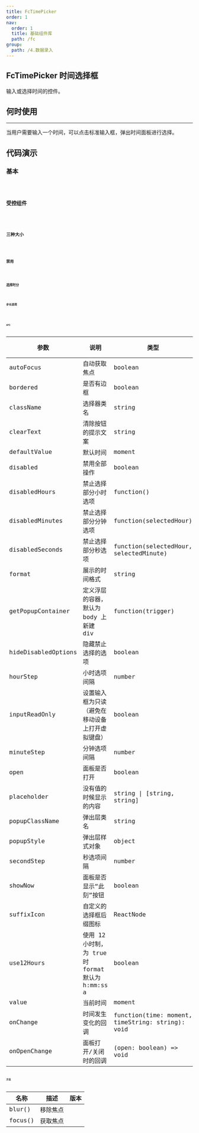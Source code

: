 ```yaml
---
title: FcTimePicker
order: 1
nav:
  order: 1
  title: 基础组件库
  path: /fc
group:
  path: /4.数据录入
---
```


## FcTimePicker  时间选择框

输入或选择时间的控件。

## 何时使用

---

当用户需要输入一个时间，可以点击标准输入框，弹出时间面板进行选择。


## 代码演示

### 基本
<code src="./demo/base01.tsx" />

### 受控组件
<code src="./demo/base02.tsx" />

### 三种大小
<code src="./demo/base03.tsx" />

### 禁用
<code src="./demo/base04.tsx" />

### 选择时分
<code src="./demo/base05.tsx" />

### 步长选项
<code src="./demo/base06.tsx" />

<!-- ### 示例7 12 小时制
> 12 小时制的时间选择器，默认的 format 为 h:mm:ss a。
<code src="./demo/base07.tsx" />

### 示例8 无边框
> 无边框样式
<code src="./demo/base08.tsx" /> -->

### API


| 参数 | 说明 | 类型 | 默认值 | 版本 |
| --- | --- | --- | --- | --- |
| autoFocus | 自动获取焦点 | boolean | false |  |
| bordered | 是否有边框 | boolean | true |  |
| className | 选择器类名 | string | - |  |
| clearText | 清除按钮的提示文案 | string | clear |  |
| defaultValue | 默认时间 | moment | - |  |
| disabled | 禁用全部操作 | boolean | false |  |
| disabledHours | 禁止选择部分小时选项 | 	function() | - |  |
| disabledMinutes | 禁止选择部分分钟选项 | function(selectedHour) | - |  |
| disabledSeconds | 禁止选择部分秒选项 | function(selectedHour, selectedMinute) | - | |
| format | 展示的时间格式 | string | 	HH:mm:ss |  |
| getPopupContainer | 定义浮层的容器，默认为 body 上新建 div | function(trigger) | - |  |
| hideDisabledOptions | 隐藏禁止选择的选项 | boolean | false |  |
| hourStep | 小时选项间隔 | number | 1 |  |
| inputReadOnly | 设置输入框为只读（避免在移动设备上打开虚拟键盘） | boolean | false |  |
| minuteStep | 分钟选项间隔 | number | 1 |  |
| open | 面板是否打开 | boolean | false |  |
| placeholder | 没有值的时候显示的内容 | string \| [string, string] | 请选择时间 |  |
| popupClassName | 弹出层类名 | string | - |  |
| popupStyle | 弹出层样式对象 | object | - |  |
| secondStep | 秒选项间隔 | number | 1 |  |
| showNow | 面板是否显示“此刻”按钮 | boolean | - |  |
| suffixIcon | 自定义的选择框后缀图标 | 	ReactNode | - |  |
| use12Hours | 使用 12 小时制，为 true 时 format 默认为 h:mm:ss a | boolean | false |  |
| value | 当前时间 | moment | - |  |
| onChange | 时间发生变化的回调 | function(time: moment, timeString: string): void | - |  |
| onOpenChange | 面板打开/关闭时的回调 | (open: boolean) => void | - |  |

### 方法
| 名称 | 描述 | 版本 | 
| --- | --- | --- | 
| blur() | 移除焦点 |  | 
| focus() | 获取焦点 |  | 
